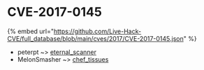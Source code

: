 # CVE-2017-0145
{% embed url="https://github.com/Live-Hack-CVE/full_database/blob/main/cves/2017/CVE-2017-0145.json" %}

* peterpt ~> [eternal_scanner](https://www.alice-snow.ru/2017/database/cve-2017-0145/eternal_scanner-peterpt)
* MelonSmasher ~> [chef_tissues](https://www.alice-snow.ru/2017/database/cve-2017-0145/chef_tissues-melonsmasher)